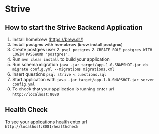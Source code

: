 # Strive

How to start the Strive Backend Application
---
1. Install homebrew (https://brew.sh/)
1. Install postgres with homebrew (brew install postgres)
1. Create postgres user 
	2. `psql postgres`
	2. `CREATE ROLE postgres WITH LOGIN PASSWORD 'postgres';`
1. Run `mvn clean install` to build your application
1. Run schema migration `java -jar target/app-1.0.SNAPSHOT.jar db migrate config.yml --migrations migrations.xml`
1. Insert questions `psql strive < questions.sql`
1. Start application with `java -jar target/app-1.0-SNAPSHOT.jar server config.yml`
1. To check that your application is running enter url `http://localhost:8080`

Health Check
---

To see your applications health enter url `http://localhost:8081/healthcheck`
